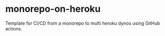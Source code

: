 # monorepo-on-heroku
Template for CI/CD from a monorepo to multi heroku dynos using GitHub actions.
